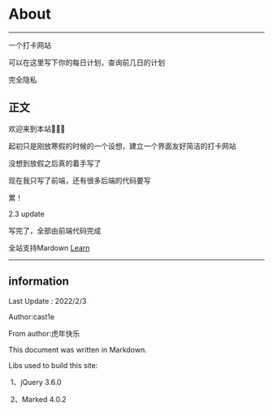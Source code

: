 # About

------

一个打卡网站

可以在这里写下你的每日计划，查询前几日的计划

完全隐私

## 正文

欢迎来到本站🎉🎉🎉

起初只是刚放寒假的时候的一个设想，建立一个界面友好简洁的打卡网站

没想到放假之后真的着手写了

现在我只写了前端，还有很多后端的代码要写

累！

2.3 update

写完了，全部由前端代码完成

全站支持Mardown <a href = "https://github.com/younghz/Markdown">Learn</a>

------

## information

Last Update : 2022/2/3

Author:cast1e

From author:虎年快乐

This document was written in Markdown.

Libs used to build this site:

​	1、jQuery 3.6.0

​	2、Marked 4.0.2
